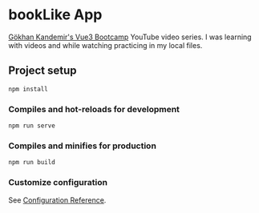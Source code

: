 # bookLike App
[Gökhan Kandemir's Vue3 Bootcamp](https://www.youtube.com/playlist?list=PL_f2F0Oyaj48Y0Uv4BTlqzK7INi92D2wp) YouTube video series. I was learning with videos and while watching practicing in my local files.

## Project setup
```
npm install
```

### Compiles and hot-reloads for development
```
npm run serve
```

### Compiles and minifies for production
```
npm run build
```

### Customize configuration
See [Configuration Reference](https://cli.vuejs.org/config/).
